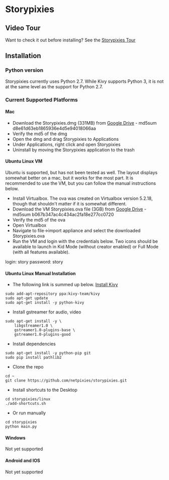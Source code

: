 # Storypixies

## Video Tour
Want to check it out before installing? See the [Storypixies Tour](https://youtu.be/kmsz7FFOG1o)

## Installation

### Python version

Storypixies currently uses Python 2.7. While Kivy supports Python 3, it is not at the same level as the support for Python 2.7.

### Current Supported Platforms
#### Mac

- Download the Storypixies.dmg (331MB) from [Google Drive](https://drive.google.com/open?id=1m6WMrFLurgOJdwwa2RJ3AjCDORFY7evU) - md5sum d8e61d63eb1865936e4d5e94018066aa
- Verify the md5 of the dmg
- Open the dmg and drag Storypixies to Applications
- Under Applications, right click and open Storypixies
- Uninstall by moving the Storypixies application to the trash

#### Ubuntu Linux VM
Ubuntu is supported, but has not been tested as well. The layout displays somewhat better on a mac, but it works for the most part. It is recommended to use the VM, but you can follow the manual instructions below.

- Install Virtualbox. The ova was created on Virtualbox version 5.2.18, though that shouldn't matter if it is somewhat different.
- Download the VM Storypixies.ova file (3GB) from [Google Drive](https://drive.google.com/open?id=1pVDeZFWOT3kQ4RM4aEWun028vkhS9V5O) - md5sum b067b347ac4c434ac2fa18e277cc0720
- Verify the md5 of the ova
- Open Virtualbox
- Navigate to file->import appliance and select the downloaded Storypixies.ova
- Run the VM and login with the credentials below. Two icons should be available to launch in Kid Mode (without creator enabled) or Full Mode (with all features available).

login: story
password: story

#### Ubuntu Linux Manual Installation
- The following link is summed up below. [Install Kivy](https://kivy.org/doc/stable/installation/installation-linux.html)

```
sudo add-apt-repository ppa:kivy-team/kivy
sudo apt-get update
sudo apt-get install -y python-kivy
```
- Install gstreamer for audio, video

```
sudo apt-get install -y \
    libgstreamer1.0 \
    gstreamer1.0-plugins-base \
    gstreamer1.0-plugins-good
```
- Install dependencies

```
sudo apt-get install -y python-pip git
sudo pip install pathlib2
```

- Clone the repo

```
cd ~
git clone https://github.com/netpixies/storypixies.git
```

- Install shortcuts to the Desktop

```
cd storypixies/linux
./add-shortcuts.sh
```

- Or run manually

```
cd storypixies
python main.py
```

#### Windows
Not yet supported

#### Android and IOS
Not yet supported
